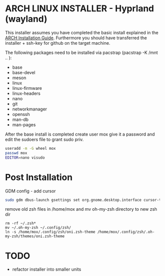 # ARCH LINUX INSTALLER - Hyprland (wayland)

This installer assumes you have completed the basic install explained in the
[ARCH Installation Guide](https://wiki.archlinux.org/title/Installation_guide).
Furthermore you should have transferred the installer + ssh-key for github on
the target machine.

The following packages need to be installed via pacstrap (pacstrap -K /mnt .. ):
- base
- base-devel
- meson
- linux
- linux-firmware
- linux-headers
- nano
- git
- networkmanager
- openssh
- man-db
- man-pages

After the base install is completed create user mox give it a password and edit the sudoers file to grant sudo priv.

```bash
useradd -m -G wheel mox
passwd mox
EDITOR=nano visudo
```

# Post Installation

GDM config - add cursor
```bash
sudo gdm dbus-launch gsettings set org.gnome.desktop.interface cursor-theme 'Qogir-cursors'
```

remove old zsh files in /home/mox and mv oh-my-zsh directory to new zsh dir
```
rm -rf ~/.zsh*
mv ~/.oh-my-zsh ~/.config/zsh/
ln -s /home/mox/.config/zsh/oni.zsh-theme /home/mox/.config/zsh/.oh-my-zsh/themes/oni.zsh-theme
```

# TODO
- refactor installer into smaller units
